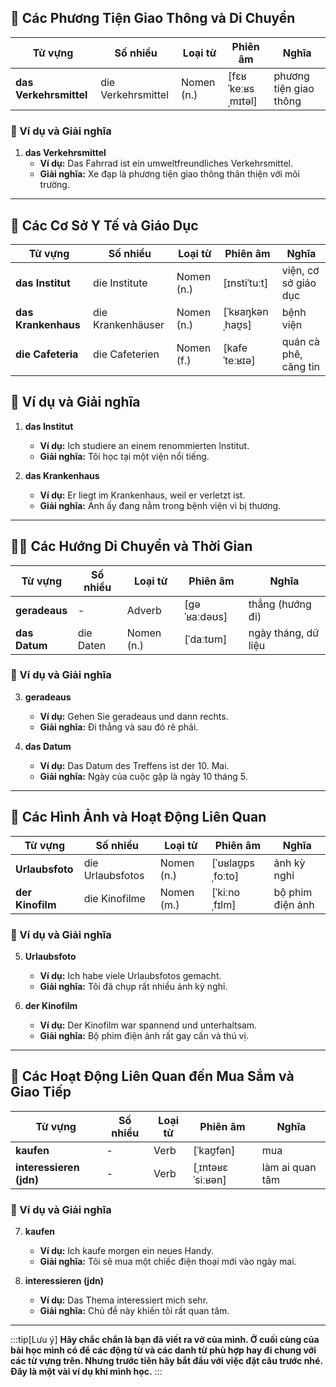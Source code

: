 ## **🚗 Các Phương Tiện Giao Thông và Di Chuyển**

|**Từ vựng**|**Số nhiều**|**Loại từ**|**Phiên âm**|**Nghĩa**|
|---|---|---|---|---|
|**das Verkehrsmittel**|die Verkehrsmittel|Nomen (n.)|[fɛʁˈkeːʁsˌmɪtəl]|phương tiện giao thông|

### **📌 Ví dụ và Giải nghĩa**

1. **das Verkehrsmittel**
    - **Ví dụ:** Das Fahrrad ist ein umweltfreundliches Verkehrsmittel.
    - **Giải nghĩa:** Xe đạp là phương tiện giao thông thân thiện với môi trường.

---

## **🏥 Các Cơ Sở Y Tế và Giáo Dục**

|**Từ vựng**|**Số nhiều**|**Loại từ**|**Phiên âm**|**Nghĩa**|
|---|---|---|---|---|
|**das Institut**|die Institute|Nomen (n.)|[ɪnstiˈtuːt]|viện, cơ sở giáo dục|
|**das Krankenhaus**|die Krankenhäuser|Nomen (n.)|[ˈkʁaŋkənˌhaʊ̯s]|bệnh viện|
|**die Cafeteria**|die Cafeterien|Nomen (f.)|[kafeˈteːʁɪə]|quán cà phê, căng tin|

## **📌 Ví dụ và Giải nghĩa**

1. **das Institut**
    
    - **Ví dụ:** Ich studiere an einem renommierten Institut.
    - **Giải nghĩa:** Tôi học tại một viện nổi tiếng.
2. **das Krankenhaus**
    
    - **Ví dụ:** Er liegt im Krankenhaus, weil er verletzt ist.
    - **Giải nghĩa:** Anh ấy đang nằm trong bệnh viện vì bị thương.

---

## **🚶‍♂️ Các Hướng Di Chuyển và Thời Gian**

|**Từ vựng**|**Số nhiều**|**Loại từ**|**Phiên âm**|**Nghĩa**|
|---|---|---|---|---|
|**geradeaus**|-|Adverb|[ɡəˈʁaːdəʊs]|thẳng (hướng đi)|
|**das Datum**|die Daten|Nomen (n.)|[ˈdaːtʊm]|ngày tháng, dữ liệu|

### **📌 Ví dụ và Giải nghĩa**

3. **geradeaus**
    
    - **Ví dụ:** Gehen Sie geradeaus und dann rechts.
    - **Giải nghĩa:** Đi thẳng và sau đó rẽ phải.
4. **das Datum**
    
    - **Ví dụ:** Das Datum des Treffens ist der 10. Mai.
    - **Giải nghĩa:** Ngày của cuộc gặp là ngày 10 tháng 5.

---

## **📸 Các Hình Ảnh và Hoạt Động Liên Quan**

|**Từ vựng**|**Số nhiều**|**Loại từ**|**Phiên âm**|**Nghĩa**|
|---|---|---|---|---|
|**Urlaubsfoto**|die Urlaubsfotos|Nomen (n.)|[ˈʊʁlaʊ̯psˌfoːto]|ảnh kỳ nghỉ|
|**der Kinofilm**|die Kinofilme|Nomen (m.)|[ˈkiːnoˌfɪlm]|bộ phim điện ảnh|

### **📌 Ví dụ và Giải nghĩa**

5. **Urlaubsfoto**
    
    - **Ví dụ:** Ich habe viele Urlaubsfotos gemacht.
    - **Giải nghĩa:** Tôi đã chụp rất nhiều ảnh kỳ nghỉ.
6. **der Kinofilm**
    
    - **Ví dụ:** Der Kinofilm war spannend und unterhaltsam.
    - **Giải nghĩa:** Bộ phim điện ảnh rất gay cấn và thú vị.

---

## **🛒 Các Hoạt Động Liên Quan đến Mua Sắm và Giao Tiếp**

|**Từ vựng**|**Số nhiều**|**Loại từ**|**Phiên âm**|**Nghĩa**|
|---|---|---|---|---|
|**kaufen**|-|Verb|[ˈkaʊ̯fən]|mua|
|**interessieren (jdn)**|-|Verb|[ˌɪntəʁɛˈsiːʁən]|làm ai quan tâm|

### **📌 Ví dụ và Giải nghĩa**

7. **kaufen**
    
    - **Ví dụ:** Ich kaufe morgen ein neues Handy.
    - **Giải nghĩa:** Tôi sẽ mua một chiếc điện thoại mới vào ngày mai.
8. **interessieren (jdn)**
    
    - **Ví dụ:** Das Thema interessiert mich sehr.
    - **Giải nghĩa:** Chủ đề này khiến tôi rất quan tâm.


---
:::tip[Lưu ý]
**Hãy chắc chắn là bạn đã viết ra vở của mình. Ở cuối cùng của bài học mình có để các động từ và các danh từ phù hợp hay đi chung với các từ vựng trên. Nhưng trước tiên hãy bắt đầu với việc đặt câu trước nhé. Đây là một vài ví dụ khi mình học.**
:::